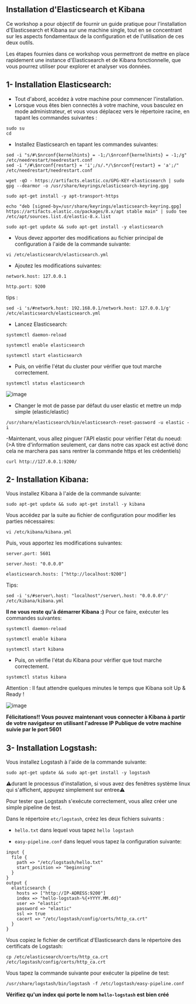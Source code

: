 ## Installation d'Elasticsearch et Kibana

Ce workshop a pour objectif de fournir un guide pratique pour l'installation d'Elasticsearch et Kibana sur une machine single, tout en se concentrant sur les aspects fondamentaux de la configuration et de l'utilisation de ces deux outils.

Les étapes fournies dans ce workshop vous permettront de mettre en place rapidement une instance d'Elasticsearch et de Kibana fonctionnelle, que vous pourrez utiliser pour explorer et analyser vos données.

## 1- Installation Elasticsearch:

- Tout d'abord, accédez à votre machine pour commencer l'installation.
- Lorsque vous êtes bien connectés à votre machine, vous basculez en mode administrateur, et vous vous déplacez vers le répertoire racine, en tapant les commandes suivantes :

```
sudo su
cd
```

- Installez Elasticsearch en tapant les commandes suivantes:

```
sed -i "s/#\$nrconf{kernelhints} = -1;/\$nrconf{kernelhints} = -1;/g" /etc/needrestart/needrestart.conf
sed -i "/#\$nrconf{restart} = 'i';/s/.*/\$nrconf{restart} = 'a';/" /etc/needrestart/needrestart.conf

wget -qO - https://artifacts.elastic.co/GPG-KEY-elasticsearch | sudo gpg --dearmor -o /usr/share/keyrings/elasticsearch-keyring.gpg
```

```
sudo apt-get install -y apt-transport-https
```

```
echo "deb [signed-by=/usr/share/keyrings/elasticsearch-keyring.gpg] https://artifacts.elastic.co/packages/8.x/apt stable main" | sudo tee /etc/apt/sources.list.d/elastic-8.x.list
```

```
sudo apt-get update && sudo apt-get install -y elasticsearch
```

- Vous devez apporter des modifications au fichier principal de configuration à l'aide de la commande suivante:

```
vi /etc/elasticsearch/elasticsearch.yml
```

- Ajoutez les modifications suivantes:

```
network.host: 127.0.0.1

http.port: 9200

```

tips :

```
sed -i 's/#network.host: 192.168.0.1/network.host: 127.0.0.1/g' /etc/elasticsearch/elasticsearch.yml
```

- Lancez Elasticsearch:

```
systemctl daemon-reload

systemctl enable elasticsearch

systemctl start elasticsearch
```

- Puis, on vérifie l'état du cluster pour vérifier que tout marche correctement.

```
systemctl status elasticsearch
```

![image](https://user-images.githubusercontent.com/123748177/227985805-e2755adf-9942-4f90-8f14-c8b6bfa7ec5b.png)

- Changer le mot de passe par défaut du user elastic et mettre un mdp simple (elastic/elastic)

```
/usr/share/elasticsearch/bin/elasticsearch-reset-password -u elastic -i
```

-Maintenant, vous allez pinguer l'API elastic pour vérifier l'état du noeud:
(>A titre d'information seulement, car dans notre cas xpack est activé donc cela ne marchera pas sans rentrer la commande https et les crédentiels)

```
curl http://127.0.0.1:9200/
```

## 2- Installation Kibana:

Vous installez Kibana à l'aide de la commande suivante:

```
sudo apt-get update && sudo apt-get install -y kibana
```

Vous accédez par la suite au fichier de configuration pour modifier les parties nécessaires:

```
vi /etc/kibana/kibana.yml
```

Puis, vous apportez les modifications suivantes:

```
server.port: 5601

server.host: "0.0.0.0"

elasticsearch.hosts: ["http://localhost:9200"]
```

Tips:

```
sed -i 's/#server\.host: "localhost"/server\.host: "0.0.0.0"/' /etc/kibana/kibana.yml
```

**Il ne vous reste qu'à démarrer Kibana :)**
Pour ce faire, exécuter les commandes suivantes:

```
systemctl daemon-reload

systemctl enable kibana

systemctl start kibana
```

- Puis, on vérifie l'état du Kibana pour vérifier que tout marche correctement.

```
systemctl status kibana
```

Attention : Il faut attendre quelques minutes le temps que Kibana soit Up & Ready !

![image](https://user-images.githubusercontent.com/123748177/228309327-a8321452-8bd4-4621-83cd-160b9c670f13.png)

**Félicitations!! Vous pouvez maintenant vous connecter à Kibana à partir de votre navigateur en utilisant l'adresse IP Publique de votre machine suivie par le port 5601**

## 3- Installation Logstash:

Vous installez Logstash à l'aide de la commande suivante:

```
sudo apt-get update && sudo apt-get install -y logstash
```

⚠️durant le processus d'installation, si vous avez des fenêtres système linux qui s'affichent, appuyez simplement sur entree⚠️

Pour tester que Logstash s'exécute correctement, vous allez créer une simple pipeline de test.

Dans le répertoire `etc/logstash`, créez les deux fichiers suivants :

- `hello.txt` dans lequel vous tapez `hello logstash`

- `easy-pipeline.conf` dans lequel vous tapez la configuration suivante:

```
input {
  file {
    path => "/etc/logstash/hello.txt"
    start_position => "beginning"
  }
}
output {
  elasticsearch {
    hosts => ["http://IP-ADRESS:9200"]
    index => "hello-logstash-%{+YYYY.MM.dd}"
    user => "elastic"
    password => "elastic"
    ssl => true
    cacert => "/etc/logstash/config/certs/http_ca.crt"
  }
}
```

Vous copiez le fichier de certificat d'Elasticsearch dans le répertoire des certificats de Logstash:

```
cp /etc/elasticsearch/certs/http_ca.crt  /etc/logstash/config/certs/http_ca.crt
```

Vous tapez la commande suivante pour exécuter la pipeline de test:

```
/usr/share/logstash/bin/logstash -f /etc/logstash/easy-pipeline.conf
```

**Vérifiez qu'un index qui porte le nom `hello-logstash` est bien créé**
